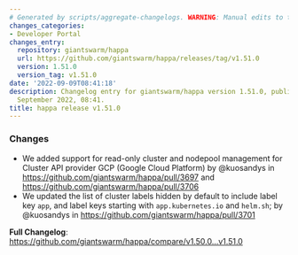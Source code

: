 ```yaml
---
# Generated by scripts/aggregate-changelogs. WARNING: Manual edits to this files will be overwritten.
changes_categories:
- Developer Portal
changes_entry:
  repository: giantswarm/happa
  url: https://github.com/giantswarm/happa/releases/tag/v1.51.0
  version: 1.51.0
  version_tag: v1.51.0
date: '2022-09-09T08:41:18'
description: Changelog entry for giantswarm/happa version 1.51.0, published on 09
  September 2022, 08:41.
title: happa release v1.51.0
---
```


<!-- Release notes generated using configuration in .github/release.yml at main -->

### Changes
* We added support for read-only cluster and nodepool management for Cluster API provider GCP (Google Cloud Platform) by @kuosandys in https://github.com/giantswarm/happa/pull/3697 and https://github.com/giantswarm/happa/pull/3706
* We updated the list of cluster labels hidden by default to include label key `app`, and label keys starting with `app.kubernetes.io` and `helm.sh`; by @kuosandys in https://github.com/giantswarm/happa/pull/3701

**Full Changelog**: https://github.com/giantswarm/happa/compare/v1.50.0...v1.51.0
